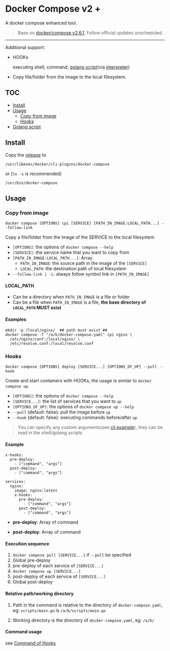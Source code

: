 # Docker Compose v2 +

A docker compose enhanced tool. 

> Base on [docker/compose v2.6.1](https://github.com/docker/compose), Follow official updates unscheduled.

---

Additional support: 

- HOOKs

  executing shell, command, [golang script](https://github.com/goplus/gop
  )(via [interpreter](https://github.com/goplus/igop))

- Copy file/folder from the image to the local filesystem.


## TOC

- [Install](#Install)
- [Usage](#Usage)
  - [Copy from image](#Copy-from-image)
  - [Hooks](#Hooks)
- [Golang script](#Golang-script)

## Install

Copy the [release](https://github.com/fly-studio/docker-compose/releases) to 
```
/usr/libexec/docker/cli-plugins/docker-compose 
```

or (`ln -s` is recommended)

```
/usr/bin/docker-compose
```

## Usage

### Copy from image

```
docker compose [OPTIONS] cpi [SERVICE] [PATH_IN_IMAGE:LOCAL_PATH...] --follow-link
```

Copy a file/folder from the image of the SERVICE to the local filesystem

- `[OPTIONS]`: the options of `docker compose --help`
- `[SERVICE]`: the service name that you want to copy from
- `[PATH_IN_IMAGE:LOCAL_PATH...]`: Array 
  - `PATH_IN_IMAGE`: the source path in the image of the `[SERVICE]`
  - `LOCAL_PATH`: the destination path of local filesystem
- `--follow-link | -L`: always follow symbol link in `[PATH_IN_IMAGE]`

#### LOCAL_PATH 

- Can be a directory when `PATH_IN_IMAGE` is a file or folder
- Can be a file when `PATH_IN_IMAGE` is a file, **the base directory of `LOCAL_PATH` MUST exist** 

#### Examples

```
mkdir -p /local/nginx/  ## path must exist ##
docker compose -f "/a/b/docker-compose.yaml" cpi nginx \
  /etc/nginx/conf:/local/nginx/ \ 
  /etc/resolve.conf:/local/resolve.conf
```

### Hooks

```
docker compose [OPTIONS] deploy [SERVICE...] [OPTIONS_OF_UP] --pull --hook
```

Create and start containers with HOOKs, the usage is similar to `docker compose up`.

- `[OPTIONS]`: the options of `docker compose --help`
- `[SERVICE...]`: the list of services that you want to `up`
- `[OPTIONS_OF_UP]`: the options of `docker compose up --help`
- `--pull` (default: false): pull the image before `up`
- `--hook` (default: false): executing commands before/after `up`

> You can specify any custom arguments(see [cli example](docs/hooks-command.md#Quick-start)), they can be read in the shell/golang scripts

#### Example
```
x-hooks:
  pre-deploy:
    - ["command", "args"]  
  post-deploy:
    - ["command", "args"]
    
services:
  nginx:
    image: nginx:latest
    x-hooks:
      pre-deploy:
        - ["command", "args"]  
      post-deploy:
        - ["command", "args"]
```

- **pre-deploy**: Array of command

- **post-deploy**: Array of command

#### Execution sequence

1. `docker compose pull [SERVICE...]` if `--pull` be specified
2. Global pre-deploy 
3. pre-deploy of each service of `[SERVICE...]`
4. `docker compose up [SERVICE...]`
5. post-deploy of each service of `[SERVICE...]`
6. Global post-deploy

#### Relative path/working directory

1. Path in the command is relative to the directory of `docker-compose.yaml`,  eg: `scripts/main.go` is `/a/b/scripts/main.go`

2. Working directory is the directory of `docker-compose.yaml`, eg: `/a/b/`

#### Command usage

  see [Command of Hooks](docs/hooks-command.md)